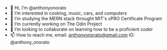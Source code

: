 - 👋 Hi, I’m @anthonyonorato
- 👀 I’m interested in cooking, music, cars, and computers
- 🌱 I’m studying the MERN stack throught MIT's xPRO Certificate Program
- 🌱 I’m currently working on The Odin Project
- 💞️ I’m looking to collaborate on learning how to be a proficient coder
- 📫 How to reach me,  email: anthonyonorato@gmail.com IG: @anthony_onorato

<!---
anthonyonorato/anthonyonorato is a ✨ special ✨ repository because its `README.md` (this file) appears on your GitHub profile.
You can click the Preview link to take a look at your changes.
--->
